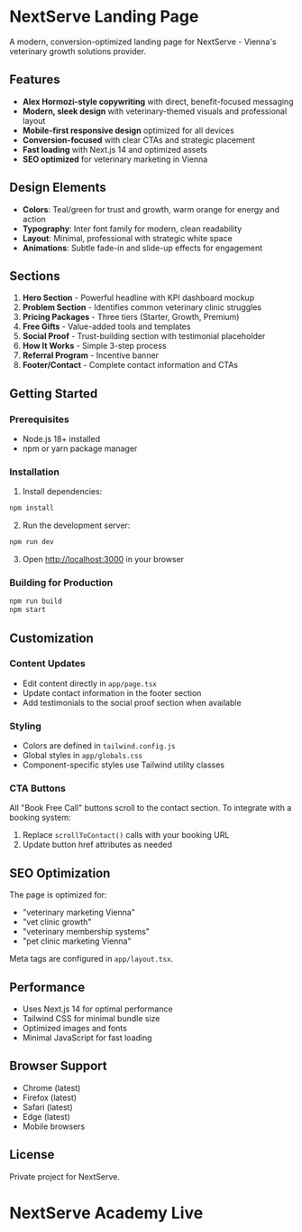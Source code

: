 # NextServe Landing Page

A modern, conversion-optimized landing page for NextServe - Vienna's veterinary growth solutions provider.

## Features

- **Alex Hormozi-style copywriting** with direct, benefit-focused messaging
- **Modern, sleek design** with veterinary-themed visuals and professional layout
- **Mobile-first responsive design** optimized for all devices
- **Conversion-focused** with clear CTAs and strategic placement
- **Fast loading** with Next.js 14 and optimized assets
- **SEO optimized** for veterinary marketing in Vienna

## Design Elements

- **Colors**: Teal/green for trust and growth, warm orange for energy and action
- **Typography**: Inter font family for modern, clean readability
- **Layout**: Minimal, professional with strategic white space
- **Animations**: Subtle fade-in and slide-up effects for engagement

## Sections

1. **Hero Section** - Powerful headline with KPI dashboard mockup
2. **Problem Section** - Identifies common veterinary clinic struggles
3. **Pricing Packages** - Three tiers (Starter, Growth, Premium)
4. **Free Gifts** - Value-added tools and templates
5. **Social Proof** - Trust-building section with testimonial placeholder
6. **How It Works** - Simple 3-step process
7. **Referral Program** - Incentive banner
8. **Footer/Contact** - Complete contact information and CTAs

## Getting Started

### Prerequisites

- Node.js 18+ installed
- npm or yarn package manager

### Installation

1. Install dependencies:
```bash
npm install
```

2. Run the development server:
```bash
npm run dev
```

3. Open [http://localhost:3000](http://localhost:3000) in your browser

### Building for Production

```bash
npm run build
npm start
```

## Customization

### Content Updates
- Edit content directly in `app/page.tsx`
- Update contact information in the footer section
- Add testimonials to the social proof section when available

### Styling
- Colors are defined in `tailwind.config.js`
- Global styles in `app/globals.css`
- Component-specific styles use Tailwind utility classes

### CTA Buttons
All "Book Free Call" buttons scroll to the contact section. To integrate with a booking system:
1. Replace `scrollToContact()` calls with your booking URL
2. Update button href attributes as needed

## SEO Optimization

The page is optimized for:
- "veterinary marketing Vienna"
- "vet clinic growth"
- "veterinary membership systems"
- "pet clinic marketing Vienna"

Meta tags are configured in `app/layout.tsx`.

## Performance

- Uses Next.js 14 for optimal performance
- Tailwind CSS for minimal bundle size
- Optimized images and fonts
- Minimal JavaScript for fast loading

## Browser Support

- Chrome (latest)
- Firefox (latest)
- Safari (latest)
- Edge (latest)
- Mobile browsers

## License

Private project for NextServe.
# NextServe Academy Live
